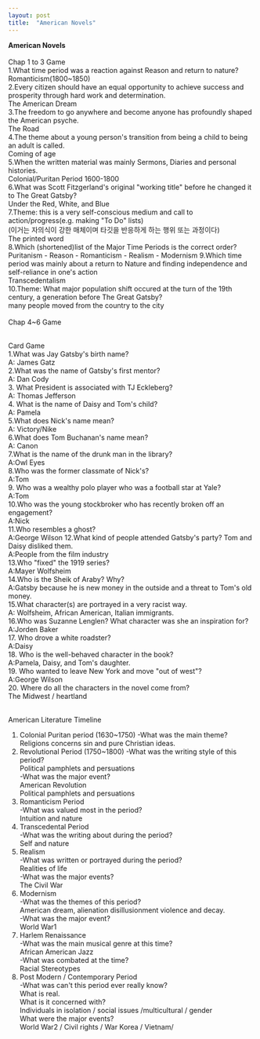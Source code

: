 ```yaml
---
layout: post
title:  "American Novels"
---
```


**American Novels** <br/>
<br/>
Chap 1 to 3 Game <br/>
1.What time period was a reaction against Reason and return to nature? <br/>
Romanticism(1800~1850)<br/>
2.Every citizen should have an equal opportunity to achieve success and prosperity through hard work and determination.<br/>
The American Dream <br/>
3.The freedom to go anywhere and become anyone has profoundly shaped the American psyche.<br/>
The Road<br/>
4.The theme about a young person's transition from being a child to being an adult is called. <br/>
Coming of age <br/>
5.When the written material was mainly Sermons, Diaries and personal histories.<br/>
Colonial/Puritan Period 1600-1800<br/>
6.What was Scott Fitzgerland's original "working title" before he changed it to The Great Gatsby?<br/>
Under the Red, White, and Blue<br/>
7.Theme: this is a very self-conscious medium and call to action/progress(e.g. making "To Do" lists)<br/>
(이거는 자의식이 강한 매체이며 타깃을 반응하게 하는 행위 또는 과정이다)<br/>
The printed word<br/>
8.Which (shortened)list of the Major Time Periods is the correct order? <br/>
Puritanism - Reason - Romanticism - Realism - Modernism
9.Which time period was mainly about a return to Nature and finding independence and self-reliance in one's action<br/>
Transcedentalism <br/>
10.Theme: What major population shift occured at the turn of the 19th century, a generation before The Great Gatsby?<br/>
many people moved from the country to the city <br/>
<br/>
Chap 4~6 Game<br/>

<br/>
Card Game <br/>
1.What was Jay Gatsby's birth name? <br/>
A: James Gatz <br/>
2.What was the name of Gatsby's first mentor? <br/>
A: Dan Cody <br/>
3. What President is associated with TJ Eckleberg?<br/>
A: Thomas Jefferson<br/>
4. What is the name of Daisy and Tom's child?<br/>
A: Pamela <br/>
5.What does Nick's name mean? <br/>
A: Victory/Nike <br/>
6.What does Tom Buchanan's name mean? <br/>
A: Canon <br/>
7.What is the name of the drunk man in the library? <br/>
A:Owl Eyes <br/>
8.Who was the former classmate of Nick's? <br/>
A:Tom <br/>
9. Who was a wealthy polo player who was a football star at Yale? <br/>
A:Tom <br/>
10.Who was the young stockbroker who has recently broken off an engagement? <br/>
A:Nick <br/>
11.Who resembles a ghost? <br/>
A:George Wilson
12.What kind of people attended Gatsby's party? Tom and Daisy disliked them. <br/>
A:People from the film industry <br/>
13.Who "fixed" the 1919 series? <br/>
A:Mayer Wolfsheim <br/>
14.Who is the Sheik of Araby? Why? <br/>
A:Gatsby because he is new money in the outside and a threat to Tom's old money. <br/>
15.What character(s) are portrayed in a very racist way. <br/>
A: Wolfsheim, African American, Italian immigrants. <br/>
16.Who was Suzanne Lenglen? What character was she an inspiration for? <br/>
A:Jorden Baker <br/>
17. Who drove a white roadster? <br/>
A:Daisy <br/>
18. Who is the well-behaved character in the book? <br/>
A:Pamela, Daisy, and Tom's daughter. <br/>
19. Who wanted to leave New York and move "out of west"?<br>
A:George Wilson <br/>
20. Where do all the characters in the novel come from? <br/>
The Midwest / heartland <br/>
<br/>

American Literature Timeline <br/>
1. Colonial Puritan period (1630~1750)
-What was the main theme? <br/>
Religions concerns sin and pure Christian ideas. <br/>
2. Revolutional Period (1750~1800)
-What was the writing style of this period? <br/>
Political pamphlets and persuations <br/>
-What was the major event? <br/>
American Revolution <br/>
Political pamphlets and persuations <br/>
3. Romanticism Period <br/>
-What was valued most in the period? <br/>
Intuition and nature <br/>
4. Transcedental Period <br/>
-What was the writing about during the period? <br/>
Self and nature <br/>
6. Realism <br/>
-What was written or portrayed during the period?<br/>
Realities of life<br/>
-What was the major events? <br/>
The Civil War <br/>
7. Modernism<br/>
-What was the themes of this period?<br/>
American dream, alienation disillusionment violence and decay. <br/>
-What was the major event?<br/>
World War1
8. Harlem Renaissance<br/>
-What was the main musical genre at this time?<br/>
African American Jazz<br/>
-What was combated at the time? <br/>
Racial Stereotypes<br/>
9. Post Modern / Contemporary Period<br/>
-What was can't this period ever really know?<br/>
What is real.<br/>
What is it concerned with?<br/>
Individuals in isolation / social issues /multicultural / gender<br/>
What were the major events? <br/>
World War2 / Civil rights / War Korea / Vietnam/
<br/>



